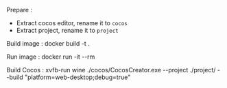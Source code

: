 Prepare :

- Extract cocos editor, rename it to `cocos`
- Extract project, rename it to `project`

Build image :
docker build -t <tag> .

Run image :
docker run -it --rm <tag>

Build Cocos :
xvfb-run wine ./cocos/CocosCreator.exe --project ./project/ --build "platform=web-desktop;debug=true"
